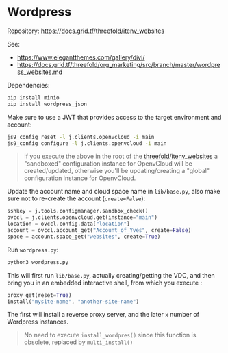# Wordpress

Repository: https://docs.grid.tf/threefold/itenv_websites

See:
- https://www.elegantthemes.com/gallery/divi/
- https://docs.grid.tf/threefold/org_marketing/src/branch/master/wordpress_websites.md


Dependencies:
```bash
pip install minio
pip install wordpress_json
```

Make sure to use a JWT that provides access to the target environment and account:
```bash
js9_config reset -l j.clients.openvcloud -i main
js9_config configure -l j.clients.openvcloud -i main
```

> If you execute the above in the root of the [threefold/itenv_websites](https://docs.grid.tf/threefold/itenv_websites) a "sandboxed" configuration instance for OpenvCloud will be created/updated, otherwise you'll be updating/creating a "global" configuration instance for OpenvCloud.

Update the account name and cloud space name in `lib/base.py`, also make sure not to re-create the account (`create=False`):
```python
sshkey = j.tools.configmanager.sandbox_check()
ovccl = j.clients.openvcloud.get(instance="main")
location = ovccl.config.data["location"]
account = ovccl.account_get("Account_of_Yves", create=False)
space = account.space_get("websites", create=True)
```

Run `wordpress.py`:
```bash
python3 wordpress.py
``` 

This will first run `lib/base.py`, actually creating/getting the VDC, and then bring you in an embedded interactive shell, from which you execute :
```python
proxy_get(reset=True)
install("mysite-name", "another-site-name")
```

The first will install a reverse proxy server, and the later `x` number of Wordpress instances.

> No need to execute `install_wordpres()` since this function is obsolete, replaced by `multi_install()`


